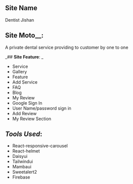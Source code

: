 ## **Site Name**
Dentist Jishan

## **Site Moto**__: 
A private dental service providing to customer by one to one


_## **Site Feature**: _
+	Service 
+	Gallery
+	Feature
+	Add Service
+	FAQ
+	Blog
+	My Review
+	Google Sign In 
+	User Name/password sign in
+	Add Review
+	My Review Section

## **_Tools Used_**:
-	React-responsive-carousel
-	React-helmet
-	Daisyui
-	Tailwindui
-	Mambaui
-	Sweetalert2
-	 Firebase
